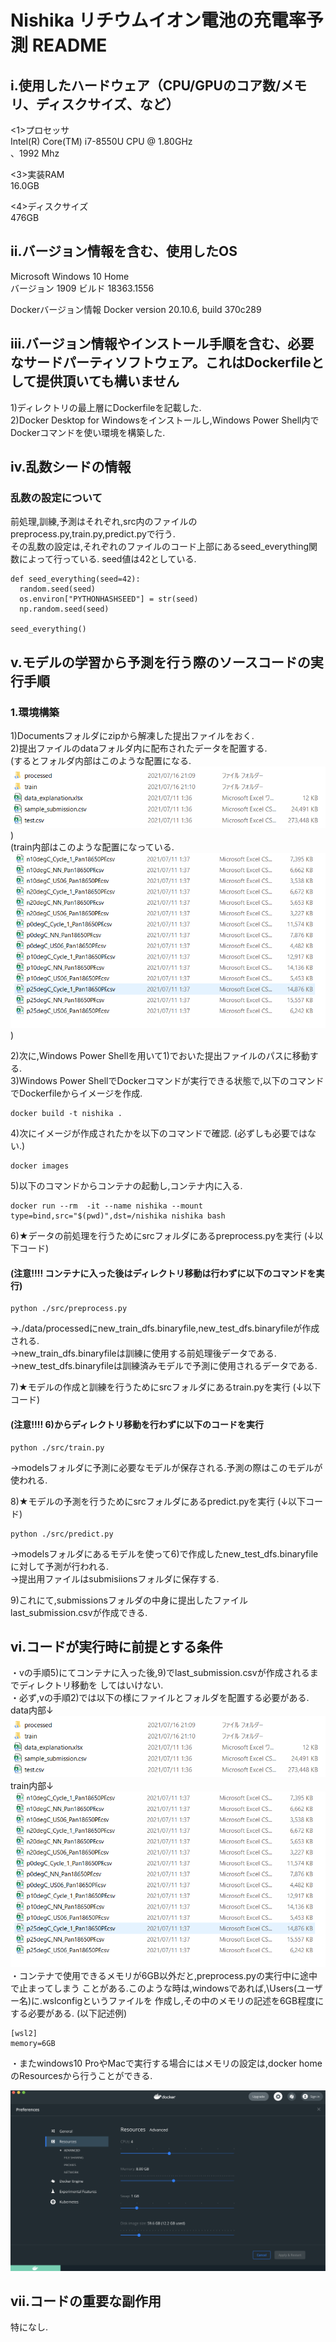 # Nishika リチウムイオン電池の充電率予測  README
## i.使用したハードウェア（CPU/GPUのコア数/メモリ、ディスクサイズ、など）
<1>プロセッサ   
Intel(R) Core(TM) i7-8550U CPU @ 1.80GHz  
、1992 Mhz

<3>実装RAM  
16.0GB

<4>ディスクサイズ  
476GB

## ii.バージョン情報を含む、使用したOS
Microsoft Windows 10 Home  
バージョン 1909 ビルド 18363.1556

Dockerバージョン情報 
Docker version 20.10.6, build 370c289

## iii.バージョン情報やインストール手順を含む、必要なサードパーティソフトウェア。これはDockerfileとして提供頂いても構いません
1)ディレクトリの最上層にDockerfileを記載した.   
2)Docker Desktop for Windowsをインストールし,Windows Power Shell内でDockerコマンドを使い環境を構築した.

## iv.乱数シードの情報
### 乱数の設定について
前処理,訓練,予測はそれぞれ,src内のファイルのpreprocess.py,train.py,predict.pyで行う.  
その乱数の設定は,それぞれのファイルのコード上部にあるseed_everything関数によって行っている.
seed値は42としている.
```
def seed_everything(seed=42):
  random.seed(seed)
  os.environ["PYTHONHASHSEED"] = str(seed)
  np.random.seed(seed)

seed_everything()
```

## v.モデルの学習から予測を行う際のソースコードの実行手順
### 1.環境構築
1)Documentsフォルダにzipから解凍した提出ファイルをおく.   
2)提出ファイルのdataフォルダ内に配布されたデータを配置する.   
(するとフォルダ内部はこのような配置になる.![dataフォルダ内の配置](/fig1.png))  
(train内部はこのような配置になっている.![trainフォルダ内の配置](/fig2.png))

2)次に,Windows Power Shellを用いて1)でおいた提出ファイルのパスに移動する.  
3)Windows Power ShellでDockerコマンドが実行できる状態で,以下のコマンドでDockerfileからイメージを作成.  
```
docker build -t nishika .
```
4)次にイメージが作成されたかを以下のコマンドで確認. (必ずしも必要ではない.)
```
docker images 
```
5)以下のコマンドからコンテナの起動し,コンテナ内に入る.
```
docker run --rm  -it --name nishika --mount type=bind,src="$(pwd)",dst=/nishika nishika bash
```
6)★データの前処理を行うためにsrcフォルダにあるpreprocess.pyを実行 (↓以下コード) 
#### (注意!!!! コンテナに入った後はディレクトリ移動は行わずに以下のコマンドを実行)
```
python ./src/preprocess.py
```
→./data/processedにnew_train_dfs.binaryfile,new_test_dfs.binaryfileが作成される.  
→new_train_dfs.binaryfileは訓練に使用する前処理後データである.  
→new_test_dfs.binaryfileは訓練済みモデルで予測に使用されるデータである.

7)★モデルの作成と訓練を行うためにsrcフォルダにあるtrain.pyを実行 (↓以下コード)
#### (注意!!!! 6)からディレクトリ移動を行わずに以下のコードを実行
```
python ./src/train.py
```
→modelsフォルダに予測に必要なモデルが保存される.予測の際はこのモデルが使われる.

8)★モデルの予測を行うためにsrcフォルダにあるpredict.pyを実行 (↓以下コード)
```
python ./src/predict.py
```
→modelsフォルダにあるモデルを使って6)で作成したnew_test_dfs.binaryfileに対して予測が行われる.  
→提出用ファイルはsubmisiionsフォルダに保存する.

9)これにて,submissionsフォルダの中身に提出したファイルlast_submission.csvが作成できる.

## vi.コードが実行時に前提とする条件
・vの手順5)にてコンテナに入った後,9)でlast_submission.csvが作成されるまでディレクトリ移動を
してはいけない.  
・必ず,vの手順2)では以下の様にファイルとフォルダを配置する必要がある.
data内部↓
![dataフォルダ内の配置](/fig1.png)
train内部↓
![trainフォルダ内の配置](/fig2.png)
・コンテナで使用できるメモリが6GB以外だと,preprocess.pyの実行中に途中で止まってしまう
ことがある.このような時は,windowsであれば,\Users\(ユーザー名)に.wslconfigというファイルを
作成し,その中のメモリの記述を6GB程度にする必要がある. (以下記述例)
```
[wsl2]
memory=6GB
```
・またwindows10 ProやMacで実行する場合にはメモリの設定は,docker homeのResourcesから行うことができる.

![.wslconfig](/fig3.png)

## vii.コードの重要な副作用
特になし.

















